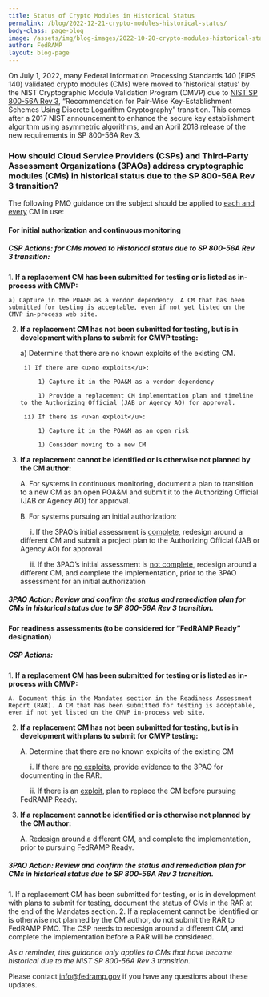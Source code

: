 ```yaml
---
title: Status of Crypto Modules in Historical Status
permalink: /blog/2022-12-21-crypto-modules-historical-status/
body-class: page-blog
image: /assets/img/blog-images/2022-10-20-crypto-modules-historical-status.png
author: FedRAMP
layout: blog-page
---
```

On July 1, 2022, many Federal Information Processing Standards 140 (FIPS 140) validated crypto modules (CMs) were moved to ‘historical status’ by the NIST Cryptographic Module Validation Program (CMVP) due to <a href="https://nvlpubs.nist.gov/nistpubs/SpecialPublications/nist.sp.800-56Ar3.pdf" target="_blank" rel="noopener noreferrer">NIST SP 800-56A Rev 3</a>, “Recommendation for Pair-Wise Key-Establishment Schemes Using Discrete Logarithm Cryptography” transition. This comes after a 2017 NIST announcement to enhance the secure key establishment algorithm using asymmetric algorithms, and an April 2018 release of the new requirements in SP 800-56A Rev 3.

<h3>How should Cloud Service Providers (CSPs) and Third-Party Assessment Organizations (3PAOs) address cryptographic modules (CMs) in historical status due to the SP 800-56A Rev 3 transition?</h3>

The following PMO guidance on the subject should be applied to <u>each and every</u> CM in use:
<h4>For initial authorization and continuous monitoring</h4> 
<h5>CSP Actions: for CMs moved to Historical status due to SP 800-56A Rev 3 transition:</h5>
1. <b>If a replacement CM has been submitted for testing or is listed as in-process with CMVP:</b> 
    
    a) Capture in the POA&M as a vendor dependency. A CM that has been submitted for testing is acceptable, even if not yet listed on the CMVP in-process web site.
        
2. <b>If a replacement CM has not been submitted for testing, but is in development with plans to submit for CMVP testing:</b>
    
    a) Determine that there are no known exploits of the existing CM. 
        
        i) If there are <u>no exploits</u>:
            
            1) Capture it in the POA&M as a vendor dependency
            
            1) Provide a replacement CM implementation plan and timeline to the Authorizing Official (JAB or Agency AO) for approval.     
        
        ii) If there is <u>an exploit</u>:
            
            1) Capture it in the POA&M as an open risk     
            
            1) Consider moving to a new CM
            
3. <b>If a replacement cannot be identified or is otherwise not planned by the CM author:</b>
    
    A. For systems in continuous monitoring, document a plan to transition to a new CM as an open POA&M and submit it to the Authorizing Official (JAB or Agency AO) for approval.
        
    B. For systems pursuing an initial authorization:
        
    &nbsp;&nbsp;&nbsp;&nbsp;&nbsp;i. If the 3PAO’s initial assessment is <u>complete</u>, redesign around a different CM and submit a project plan to the Authorizing Official (JAB or Agency AO) for approval
            
    &nbsp;&nbsp;&nbsp;&nbsp;&nbsp;ii. If the 3PAO’s initial assessment is <u>not complete</u>, redesign around a different CM, and complete the implementation, prior to the 3PAO assessment for an initial authorization
    
<h5>3PAO Action: Review and confirm the status and remediation plan for CMs in historical status due to SP 800-56A Rev 3 transition.</h5>
<h4>For readiness assessments (to be considered for “FedRAMP Ready” designation)</h4> 
<h5>CSP Actions:</h5>
1. <b>If a replacement CM has been submitted for testing or is listed as in-process with CMVP:</b>
    
    A. Document this in the Mandates section in the Readiness Assessment Report (RAR). A CM that has been submitted for testing is acceptable, even if not yet listed on the CMVP in-process web site.
    
2. <b>If a replacement CM has not been submitted for testing, but is in development with plans to submit for CMVP testing:</b> 
    
    A. Determine that there are no known exploits of the existing CM
        
    &nbsp;&nbsp;&nbsp;&nbsp;&nbsp;i. If there are <u>no exploits</u>, provide evidence to the 3PAO for documenting in the RAR.
            
    &nbsp;&nbsp;&nbsp;&nbsp;&nbsp;ii. If there is an <u>exploit</u>, plan to replace the CM before pursuing FedRAMP Ready. 
            
3. <b>If a replacement cannot be identified or is otherwise not planned by the CM author:</b>
    
    A. Redesign around a different CM, and complete the implementation, prior to pursuing FedRAMP Ready.
        
<h5>3PAO Action: Review and confirm the status and remediation plan for CMs in historical status due to SP 800-56A Rev 3 transition.</h5>
1. If a replacement CM has been submitted for testing, or is in development with plans to submit for testing, document the status of CMs in the RAR at the end of the Mandates section.
2. If a replacement cannot be identified or is otherwise not planned by the CM author, do not submit the RAR to FedRAMP PMO. The CSP needs to redesign around a different CM, and complete the implementation before a RAR will be considered.

*As a reminder, this guidance only applies to CMs that have become historical due to the NIST SP‌‌ 800-56A Rev 3 transition.*

Please contact <a href="mailto:info@fedramp.gov">info@fedramp.gov</a> if you have any questions about these updates.
